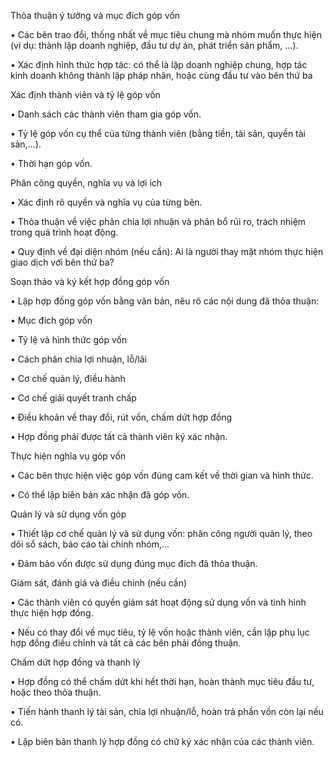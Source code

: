 Thỏa thuận ý tưởng và mục đích góp vốn

• Các bên trao đổi, thống nhất về mục tiêu chung mà nhóm muốn thực hiện (ví dụ: thành lập doanh nghiệp, đầu tư dự án, phát triển sản phẩm, ...).

• Xác định hình thức hợp tác: có thể là lập doanh nghiệp chung, hợp tác kinh doanh không thành lập pháp nhân, hoặc cùng đầu tư vào bên thứ ba

Xác định thành viên và tỷ lệ góp vốn

• Danh sách các thành viên tham gia góp vốn.

• Tỷ lệ góp vốn cụ thể của từng thành viên (bằng tiền, tài sản, quyền tài sản,...).

• Thời hạn góp vốn.

Phân công quyền, nghĩa vụ và lợi ích

• Xác định rõ quyền và nghĩa vụ của từng bên.

• Thỏa thuận về việc phân chia lợi nhuận và phân bổ rủi ro, trách nhiệm trong quá trình hoạt động.

• Quy định về đại diện nhóm (nếu cần): Ai là người thay mặt nhóm thực hiện giao dịch với bên thứ ba?

Soạn thảo và ký kết hợp đồng góp vốn

• Lập hợp đồng góp vốn bằng văn bản, nêu rõ các nội dung đã thỏa thuận:

• Mục đích góp vốn

• Tỷ lệ và hình thức góp vốn

• Cách phân chia lợi nhuận, lỗ/lãi

• Cơ chế quản lý, điều hành

• Cơ chế giải quyết tranh chấp

• Điều khoản về thay đổi, rút vốn, chấm dứt hợp đồng

• Hợp đồng phải được tất cả thành viên ký xác nhận.

Thực hiện nghĩa vụ góp vốn

• Các bên thực hiện việc góp vốn đúng cam kết về thời gian và hình thức.

• Có thể lập biên bản xác nhận đã góp vốn.

Quản lý và sử dụng vốn góp

• Thiết lập cơ chế quản lý và sử dụng vốn: phân công người quản lý, theo dõi sổ sách, báo cáo tài chính nhóm,...

• Đảm bảo vốn được sử dụng đúng mục đích đã thỏa thuận.

Giám sát, đánh giá và điều chỉnh (nếu cần)

• Các thành viên có quyền giám sát hoạt động sử dụng vốn và tình hình thực hiện hợp đồng.

• Nếu có thay đổi về mục tiêu, tỷ lệ vốn hoặc thành viên, cần lập phụ lục hợp đồng điều chỉnh và tất cả các bên phải đồng thuận.

Chấm dứt hợp đồng và thanh lý

• Hợp đồng có thể chấm dứt khi hết thời hạn, hoàn thành mục tiêu đầu tư, hoặc theo thỏa thuận.

• Tiến hành thanh lý tài sản, chia lợi nhuận/lỗ, hoàn trả phần vốn còn lại nếu có.

• Lập biên bản thanh lý hợp đồng có chữ ký xác nhận của các thành viên.
